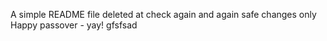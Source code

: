 A simple README file
deleted at
check again
and again
safe changes only
Happy passover - yay!
gfsfsad

